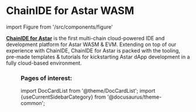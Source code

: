 # ChainIDE for Astar WASM

import Figure from '/src/components/figure'

**[ChainIDE for Astar](https://chainide.com/s/astar-wasm/)** is the first multi-chain cloud-powered IDE and development platform for Astar WASM & EVM. Extending on top of our experience with ChainIDE, ChainIDE for Astar is packed with the tooling, pre-made templates & tutorials for kickstarting Astar dApp development in a fully cloud-based environment.

<Figure src={require('/docs/build/wasm/chainide-for-astar-wasm/img/chainIDE55.png').default} width="100%" />

### Pages of interest:

import DocCardList from '@theme/DocCardList';
import {useCurrentSidebarCategory} from '@docusaurus/theme-common';

<DocCardList items={useCurrentSidebarCategory().items}/>
